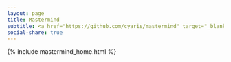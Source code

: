```yaml
---
layout: page
title: Mastermind
subtitle: <a href="https://github.com/cyaris/mastermind" target="_blank">Project Repository</a>
social-share: true
---
```


{% include mastermind_home.html %}
